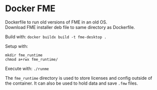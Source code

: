 # Docker FME
Dockerfile to run old versions of FME in an old OS.  
Download FME installer deb file to same directory as Dockerfile.

Build with:
`docker buildx build -t fme-desktop .`

Setup with:
```
mkdir fme_runtime
chmod a+rwx fme_runtime/
```

Execute with:
`./runme`

The `fme_runtime` directory is used to store licenses and config outside of the container.
It can also be used to hold data and save `.fmw` files.
